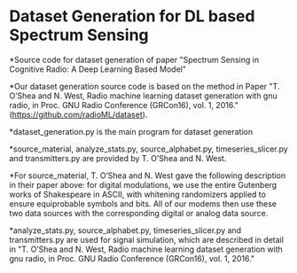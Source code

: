 # Dataset Generation for DL based Spectrum Sensing
*Source code for dataset generation of paper "Spectrum Sensing in Cognitive Radio: A Deep Learning Based Model"

*Our dataset generation source code is based on the method in Paper "T. O’Shea and N. West, Radio machine learning dataset generation with gnu radio, in Proc. GNU Radio Conference (GRCon16), vol. 1, 2016." (https://github.com/radioML/dataset).

*dataset_generation.py is the main program for dataset generation

*source_material, analyze_stats.py, source_alphabet.py, timeseries_slicer.py and transmitters.py are provided by T. O’Shea and N. West.

*For source_material, T. O’Shea and N. West gave the following description in their paper above: for digital modulations, we use the entire Gutenberg works of Shakespeare in ASCII, with whitening randomizers applied to ensure equiprobable symbols and bits. All of our modems then use these two data sources with the corresponding digital or analog data source.

*analyze_stats.py, source_alphabet.py, timeseries_slicer.py and transmitters.py are used for signal simulation, which are described in detail in "T. O’Shea and N. West, Radio machine learning dataset generation with gnu radio, in Proc. GNU Radio Conference (GRCon16), vol. 1, 2016."